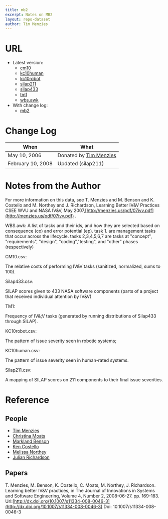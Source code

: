 ```yaml
---
title: mb2
excerpt: Notes on MB2
layout: repo-dataset
author: Tim Menzies
---
```



# URL

  * Latest version:
    * [cm10](https://terapromise.csc.ncsu.edu:8443/svn/repo/issues/mb2/cm10.csv)
    * [kc10human](https://terapromise.csc.ncsu.edu:8443/svn/repo/issues/mb2/kc10human.csv)
    * [kc10robot](https://terapromise.csc.ncsu.edu:8443/svn/repo/issues/mb2/kc10robot.csv)
    * [silap211](https://terapromise.csc.ncsu.edu:8443/svn/repo/issues/mb2/silap211.csv)
    * [silap433](https://terapromise.csc.ncsu.edu:8443/svn/repo/issues/mb2/silap433.csv)
    * [tm1](https://terapromise.csc.ncsu.edu:8443/svn/repo/issues/mb2/tm1.csv)
    * [wbs.awk](https://terapromise.csc.ncsu.edu:8443/svn/repo/issues/mb2/wbs.awk.awk)
  * With change log:
    * [mb2](https://terapromise.csc.ncsu.edu:8443/svn/repo/issues/mb2)

# Change Log

When | What
---- | ----
May 10, 2006  | Donated by [Tim Menzies](/repo/people/data-donors/promise3.html)
February 10, 2008 | Updated (silap211)

# Notes from the Author

For more information on this data, see T. Menzies and M. Benson and K. Costello and M. Northey and J. Richardson, Learning Better IV&V Practices CSEE WVU and NASA IV&V, May 2007,[http://menzies.us/pdf/07ivv.pdf](http://menzies.us/pdf/07ivv.pdf) .

WBS.awk:
A list of tasks and their ids, and how they are selected based on
consequence (co) and error potential (ep). task 1. are management
tasks that occur across the lifecycle. tasks 2,3,4,5,6,7 are tasks at
"concept", "requirements", "design", "coding","testing", and "other"
phases (respectively)

CM10.csv:

The relative costs of performing IV&V tasks (sanitized, normalized, sums to 100).

Silap433.csv:

SILAP scores given to 433 NASA software components (parts of a project that received individual attention by IV&V)

TM1:

Frequency of IV&;V tasks (generated by running distributions of
Silap433 through SILAP).

KC10robot.csv:

The pattern of issue severity seen in robotic systems;

KC10human.csv:

The pattern of issue severity seen in human-rated systems.

Silap211.csv:

A mapping of SILAP scores on 211 components to their final issue
severities.

# Reference

## People

 * [Tim Menzies](/repo/people)
 * [Christina Moats](/repo/people)
 * [Markland Benson](/repo/people)
 * [Ken Costello](/repo/people)
 * [Melissa Northey](/repo/people)
 * [Julian Richardson](/repo/people)

## Papers

T. Menzies, M. Benson, K. Costello, C. Moats, M. Northey, J. Richardson.  Learning better IV&V practices, in The Journal of Innovations in Systems and Software Engineering, Volume 4, Number 2, 2008-06-27.  pp. 169-183. Url:[http://dx.doi.org/10.1007/s11334-008-0046-3](http://dx.doi.org/10.1007/s11334-008-0046-3)  Doi: 10.1007/s11334-008-0046-3
